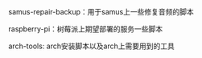 ﻿samus-repair-backup：用于samus上一些修复音频的脚本

raspberry-pi：树莓派上期望部署的服务一些脚本

arch-tools: arch安装脚本以及arch上需要用到的工具
